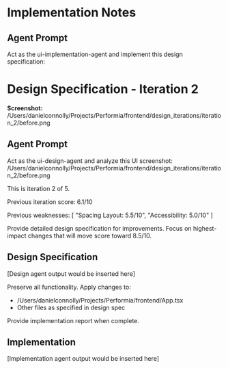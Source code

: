 # Implementation Notes

## Agent Prompt


Act as the ui-implementation-agent and implement this design specification:

# Design Specification - Iteration 2

**Screenshot:** /Users/danielconnolly/Projects/Performia/frontend/design_iterations/iteration_2/before.png

## Agent Prompt


Act as the ui-design-agent and analyze this UI screenshot:
/Users/danielconnolly/Projects/Performia/frontend/design_iterations/iteration_2/before.png

This is iteration 2 of 5.


Previous iteration score: 6.1/10

Previous weaknesses:
[
  "Spacing Layout: 5.5/10",
  "Accessibility: 5.0/10"
]

Provide detailed design specification for improvements.
Focus on highest-impact changes that will move score toward 8.5/10.


## Design Specification

[Design agent output would be inserted here]


Preserve all functionality. Apply changes to:
- /Users/danielconnolly/Projects/Performia/frontend/App.tsx
- Other files as specified in design spec

Provide implementation report when complete.


## Implementation

[Implementation agent output would be inserted here]
